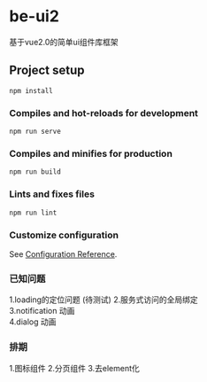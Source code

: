 # be-ui2
基于vue2.0的简单ui组件库框架
## Project setup
```
npm install
```

### Compiles and hot-reloads for development
```
npm run serve
```

### Compiles and minifies for production
```
npm run build
```

### Lints and fixes files
```
npm run lint
```

### Customize configuration
See [Configuration Reference](https://cli.vuejs.org/config/).

### 已知问题
1.loading的定位问题  (待测试)
2.服务式访问的全局绑定  
3.notification  动画  
4.dialog 动画
### 排期
1.图标组件
2.分页组件
3.去element化



